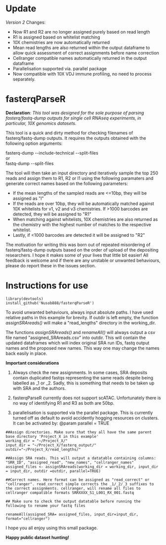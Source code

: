 # Update

*Version 2*
Changes:
- Now R1 and R2 are no longer assigned purely based on read length
- R1 is assigned based on whitelist matching
- 10X chemistries are now automatically returned
- Mean read lengths are also returned within the output dataframe to allow quick assessment of correct assignments before name correction
- Cellranger compatible names automatically returned in the output dataframe
- Parallelisation supported via. parallel package
- Now compatible with 10X VDJ immune profiling, no need to process separately. 

# fasterqParseR

**Declaration**: *This tool was designed for the sole purpose of parsing fasterq/fastq-dump outputs for single cell RNAseq experiments, in particular, 10X genomics datasets.*

This tool is a quick and dirty method for checking filenames of fasterq/fastq-dump outputs. It requires the outputs obtained with the following option arguments:

fasterq-dump --include-technical --split-files</br>
or</br>
fastq-dump --split-files</br>

The tool will then take an input directory and iteratively sample the top 250 reads and assign them to R1, R2 or I1 using the following paramaters and generate correct names based on the following parameters:

- If the mean lengths of the sampled reads are <=10bp, they will be assigned as "I"
- If the reads are over 10bp, they will be automatically matched against 10X whitelists for v1, v2 and v3 chemistries. If >1000 barcodes are detected, they will be assigned to "R1" 
- When matching against whitelists, 10X chemistries are also returned as the chemistry with the highest number of matches to the respective whitelist. 
- Lastly, if <1000 barcodes are detected it will be assigned to "R2"

The motivation for writing this was born out of repeated misordering of fasterq/fastq-dump outputs based on the order of upload of the depositing researchers. I hope it makes some of your lives that little bit easier! All feedback is welcome and if there are any unstable or unwanted behaviours, please do report these in the issues section. 

# Instructions for use

```
library(devtools)
install_github('Nusob888/fasterqParseR')
```

To avoid unwanted behaviours, always input absolute paths. I have used relative paths in this example for brevity. 
If outdir is left empty, the function *assignSRAreads()* will make a "read_lengths" directory in the working_dir. 

The functions *assignSRAreads()* and *renameAll()* will always output a csv file named "assigned_SRAreads.csv" into outdir. This will contain the updated dataframes which will index original SRA run IDs, fastq output names and the proposed new names. This way one may change the names back easily in place. 

**Important considerations** 
1) Always check the new assignments. In some cases, SRA deposits contain duplicated fastqs representing the same reads despite being labelled as _1 or _2. Sadly, this is something that needs to be taken up with SRA and the authors. 

2) fasterqParseR currently does not support scATAC. Unfortunately there is no way of identifying R1 and R3 as both are 50bp. 

3) parallelisation is supported via the parallel package. This is currently turned off as default to avoid accidently hogging resources on clusters. It can be activated by: @param parallel = TRUE

```
##Assign directories. Make sure that they all have the same parent base directory 'Project_X in this example'
working_dir = "~/Project_X/"
input_dir = "~/Project_X/fasterq_output/"
outdir="~/Project_X/read_lengths/"

##Assign SRA reads. This will output a datatable containing columns: "SRR_ID", "assigned_read", "new_names", "cellranger_names"
assigned_files <- assignSRAreads(working_dir = working_dir, input_dir = input_dir, outdir =outdir, parallel=TRUE)

##Correct names. Here format can be assigned as "read_correct" or "cellranger". read_correct simple corrects the _1/_2/_3 suffixes to the correct assignments. cellranger, will rename all files to cellranger compatible formats SRRXXXX_S1_L001_RX_001.fastq

## Make sure to check the output datatable before running the following to rename your fastq files

renameAll(assigned_SRA= assigned_files, input_dir=input_dir, format="cellranger")
```

I hope you all enjoy using this small package. 

**Happy public dataset hunting!**
